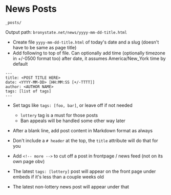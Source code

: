 # News Posts

`_posts/`

Output path: `bronystate.net/news/yyyy-mm-dd-title.html`

- Create file `yyyy-mm-dd-title.html` of today's date and a slug
  (doesn't have to be same as page title)
- Add following to top of file. Can optionally add time (optionally timezone in +/-0500
  format too) after date, it assumes America/New_York time by default
  
```
---
title: <POST TITLE HERE>
date: <YYYY-MM-DD> [HH:MM:SS [+/-TTTT]]
author: <AUTHOR NAME>
tags: [list of tags]
---
```

- Set tags like `tags: [foo, bar]`, or leave off if not needed
  - `lottery` tag is a must for those posts
  - Ban appeals will be handled some other way later
- After a blank line, add post content in Markdown format as always
- Don't include a `# header` at the top, the `title` attribute will do that for you
- Add `<!-- more -->` to cut off a post in frontpage / news feed (not on its own page obv)


- The latest `tags: [lottery]` post will appear on the front page under embeds
  if it's less than a couple weeks old
- The latest non-lottery news post will appear under that